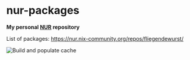 # nur-packages

**My personal [NUR](https://github.com/nix-community/NUR) repository**

List of packages: https://nur.nix-community.org/repos/fliegendewurst/

![Build and populate cache](https://github.com/FliegendeWurst/nur-packages/workflows/Build%20and%20populate%20cache/badge.svg)

<!--
[![Cachix Cache](https://img.shields.io/badge/cachix-<YOUR_CACHIX_CACHE_NAME>-blue.svg)](https://<YOUR_CACHIX_CACHE_NAME>.cachix.org)
-->
